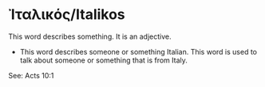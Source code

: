 # Ἰταλικός/Italikos 
This word describes something. It is an adjective.

* This word describes someone or something Italian. This word is used to talk about someone or something that is from Italy.

See: Acts 10:1
